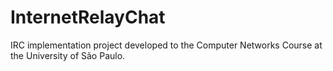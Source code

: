 # InternetRelayChat
IRC implementation project developed to the Computer Networks Course at the University of São Paulo.
